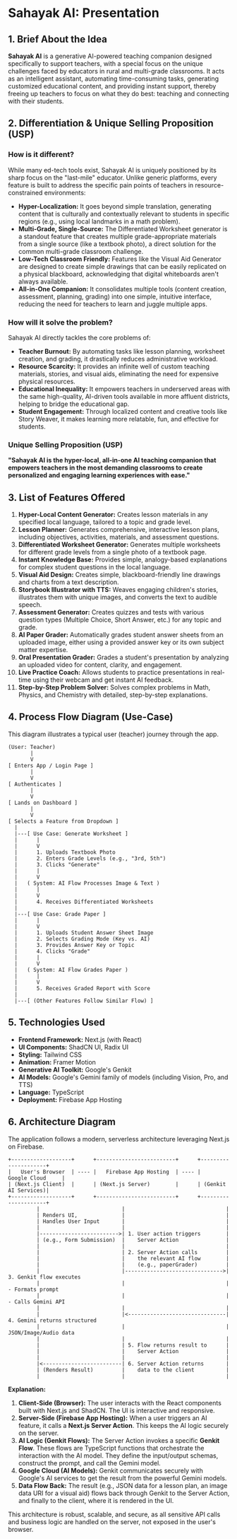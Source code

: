 # Sahayak AI: Presentation

## 1. Brief About the Idea

**Sahayak AI** is a generative AI-powered teaching companion designed specifically to support teachers, with a special focus on the unique challenges faced by educators in rural and multi-grade classrooms. It acts as an intelligent assistant, automating time-consuming tasks, generating customized educational content, and providing instant support, thereby freeing up teachers to focus on what they do best: teaching and connecting with their students.

## 2. Differentiation & Unique Selling Proposition (USP)

### How is it different?

While many ed-tech tools exist, Sahayak AI is uniquely positioned by its sharp focus on the "last-mile" educator. Unlike generic platforms, every feature is built to address the specific pain points of teachers in resource-constrained environments:

*   **Hyper-Localization:** It goes beyond simple translation, generating content that is culturally and contextually relevant to students in specific regions (e.g., using local landmarks in a math problem).
*   **Multi-Grade, Single-Source:** The Differentiated Worksheet generator is a standout feature that creates multiple grade-appropriate materials from a single source (like a textbook photo), a direct solution for the common multi-grade classroom challenge.
*   **Low-Tech Classroom Friendly:** Features like the Visual Aid Generator are designed to create simple drawings that can be easily replicated on a physical blackboard, acknowledging that digital whiteboards aren't always available.
*   **All-in-One Companion:** It consolidates multiple tools (content creation, assessment, planning, grading) into one simple, intuitive interface, reducing the need for teachers to learn and juggle multiple apps.

### How will it solve the problem?

Sahayak AI directly tackles the core problems of:
*   **Teacher Burnout:** By automating tasks like lesson planning, worksheet creation, and grading, it drastically reduces administrative workload.
*   **Resource Scarcity:** It provides an infinite well of custom teaching materials, stories, and visual aids, eliminating the need for expensive physical resources.
*   **Educational Inequality:** It empowers teachers in underserved areas with the same high-quality, AI-driven tools available in more affluent districts, helping to bridge the educational gap.
*   **Student Engagement:** Through localized content and creative tools like Story Weaver, it makes learning more relatable, fun, and effective for students.

### Unique Selling Proposition (USP)

**"Sahayak AI is the hyper-local, all-in-one AI teaching companion that empowers teachers in the most demanding classrooms to create personalized and engaging learning experiences with ease."**

## 3. List of Features Offered

1.  **Hyper-Local Content Generator:** Creates lesson materials in any specified local language, tailored to a topic and grade level.
2.  **Lesson Planner:** Generates comprehensive, interactive lesson plans, including objectives, activities, materials, and assessment questions.
3.  **Differentiated Worksheet Generator:** Generates multiple worksheets for different grade levels from a single photo of a textbook page.
4.  **Instant Knowledge Base:** Provides simple, analogy-based explanations for complex student questions in the local language.
5.  **Visual Aid Design:** Creates simple, blackboard-friendly line drawings and charts from a text description.
6.  **Storybook Illustrator with TTS:** Weaves engaging children's stories, illustrates them with unique images, and converts the text to audible speech.
7.  **Assessment Generator:** Creates quizzes and tests with various question types (Multiple Choice, Short Answer, etc.) for any topic and grade.
8.  **AI Paper Grader:** Automatically grades student answer sheets from an uploaded image, either using a provided answer key or its own subject matter expertise.
9.  **Oral Presentation Grader:** Grades a student's presentation by analyzing an uploaded video for content, clarity, and engagement.
10. **Live Practice Coach:** Allows students to practice presentations in real-time using their webcam and get instant AI feedback.
11. **Step-by-Step Problem Solver:** Solves complex problems in Math, Physics, and Chemistry with detailed, step-by-step explanations.

## 4. Process Flow Diagram (Use-Case)

This diagram illustrates a typical user (teacher) journey through the app.

```
(User: Teacher)
       |
       V
[ Enters App / Login Page ]
       |
       V
[ Authenticates ]
       |
       V
[ Lands on Dashboard ]
       |
       V
[ Selects a Feature from Dropdown ]
  |
  |---[ Use Case: Generate Worksheet ]
  |      |
  |      V
  |      1. Uploads Textbook Photo
  |      2. Enters Grade Levels (e.g., "3rd, 5th")
  |      3. Clicks "Generate"
  |      |
  |      V
  |   ( System: AI Flow Processes Image & Text )
  |      |
  |      V
  |      4. Receives Differentiated Worksheets
  |
  |---[ Use Case: Grade Paper ]
  |      |
  |      V
  |      1. Uploads Student Answer Sheet Image
  |      2. Selects Grading Mode (Key vs. AI)
  |      3. Provides Answer Key or Topic
  |      4. Clicks "Grade"
  |      |
  |      V
  |   ( System: AI Flow Grades Paper )
  |      |
  |      V
  |      5. Receives Graded Report with Score
  |
  |---[ (Other Features Follow Similar Flow) ]
```

## 5. Technologies Used

*   **Frontend Framework:** Next.js (with React)
*   **UI Components:** ShadCN UI, Radix UI
*   **Styling:** Tailwind CSS
*   **Animation:** Framer Motion
*   **Generative AI Toolkit:** Google's Genkit
*   **AI Models:** Google's Gemini family of models (including Vision, Pro, and TTS)
*   **Language:** TypeScript
*   **Deployment:** Firebase App Hosting

## 6. Architecture Diagram

The application follows a modern, serverless architecture leveraging Next.js on Firebase.

```
+-------------------+      +-------------------------+      +---------------------+
|   User's Browser  | ---- |   Firebase App Hosting  | ---- |    Google Cloud     |
| (Next.js Client)  |      | (Next.js Server)        |      | (Genkit AI Services)|
+-------------------+      +-------------------------+      +---------------------+
         |                          |                                |
         | Renders UI,              |                                |
         | Handles User Input       |                                |
         |                          |                                |
         |------------------------->| 1. User action triggers        |
         | (e.g., Form Submission)  |    Server Action               |
         |                          |                                |
         |                          | 2. Server Action calls         |
         |                          |    the relevant AI flow        |
         |                          |    (e.g., paperGrader)         |
         |                          |------------------------------->| 3. Genkit flow executes
         |                          |                                |    - Formats prompt
         |                          |                                |    - Calls Gemini API
         |                          |                                |
         |                          |<-------------------------------| 4. Gemini returns structured
         |                          |                                |    JSON/Image/Audio data
         |                          |                                |
         |                          | 5. Flow returns result to      |
         |                          |    Server Action               |
         |                          |                                |
         |<-------------------------| 6. Server Action returns       |
         | (Renders Result)         |    data to the client          |
         |                          |                                |

```

**Explanation:**
1.  **Client-Side (Browser):** The user interacts with the React components built with Next.js and ShadCN. The UI is interactive and responsive.
2.  **Server-Side (Firebase App Hosting):** When a user triggers an AI feature, it calls a **Next.js Server Action**. This keeps the AI logic securely on the server.
3.  **AI Logic (Genkit Flows):** The Server Action invokes a specific **Genkit Flow**. These flows are TypeScript functions that orchestrate the interaction with the AI model. They define the input/output schemas, construct the prompt, and call the Gemini model.
4.  **Google Cloud (AI Models):** Genkit communicates securely with Google's AI services to get the result from the powerful Gemini models.
5.  **Data Flow Back:** The result (e.g., JSON data for a lesson plan, an image data URI for a visual aid) flows back through Genkit to the Server Action, and finally to the client, where it is rendered in the UI.

This architecture is robust, scalable, and secure, as all sensitive API calls and business logic are handled on the server, not exposed in the user's browser.
